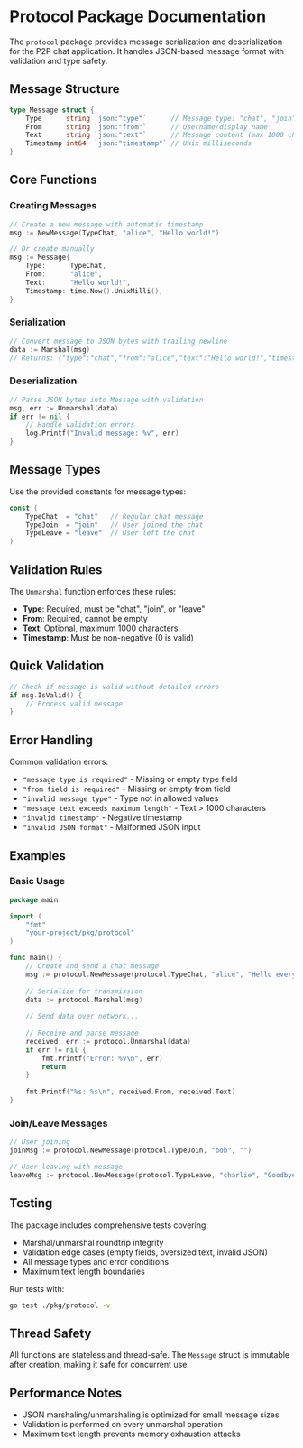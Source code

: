 # Protocol Package Documentation

The `protocol` package provides message serialization and deserialization for the P2P chat application. It handles JSON-based message format with validation and type safety.

## Message Structure

```go
type Message struct {
    Type      string `json:"type"`      // Message type: "chat", "join", "leave"
    From      string `json:"from"`      // Username/display name
    Text      string `json:"text"`      // Message content (max 1000 chars)
    Timestamp int64  `json:"timestamp"` // Unix milliseconds
}
```

## Core Functions

### Creating Messages

```go
// Create a new message with automatic timestamp
msg := NewMessage(TypeChat, "alice", "Hello world!")

// Or create manually
msg := Message{
    Type:      TypeChat,
    From:      "alice", 
    Text:      "Hello world!",
    Timestamp: time.Now().UnixMilli(),
}
```

### Serialization

```go
// Convert message to JSON bytes with trailing newline
data := Marshal(msg)
// Returns: {"type":"chat","from":"alice","text":"Hello world!","timestamp":1234567890}\n
```

### Deserialization

```go
// Parse JSON bytes into Message with validation
msg, err := Unmarshal(data)
if err != nil {
    // Handle validation errors
    log.Printf("Invalid message: %v", err)
}
```

## Message Types

Use the provided constants for message types:

```go
const (
    TypeChat  = "chat"   // Regular chat message
    TypeJoin  = "join"   // User joined the chat
    TypeLeave = "leave"  // User left the chat
)
```

## Validation Rules

The `Unmarshal` function enforces these rules:

- **Type**: Required, must be "chat", "join", or "leave"
- **From**: Required, cannot be empty
- **Text**: Optional, maximum 1000 characters
- **Timestamp**: Must be non-negative (0 is valid)

## Quick Validation

```go
// Check if message is valid without detailed errors
if msg.IsValid() {
    // Process valid message
}
```

## Error Handling

Common validation errors:

- `"message type is required"` - Missing or empty type field
- `"from field is required"` - Missing or empty from field  
- `"invalid message type"` - Type not in allowed values
- `"message text exceeds maximum length"` - Text > 1000 characters
- `"invalid timestamp"` - Negative timestamp
- `"invalid JSON format"` - Malformed JSON input

## Examples

### Basic Usage

```go
package main

import (
    "fmt"
    "your-project/pkg/protocol"
)

func main() {
    // Create and send a chat message
    msg := protocol.NewMessage(protocol.TypeChat, "alice", "Hello everyone!")
    
    // Serialize for transmission
    data := protocol.Marshal(msg)
    
    // Send data over network...
    
    // Receive and parse message
    received, err := protocol.Unmarshal(data)
    if err != nil {
        fmt.Printf("Error: %v\n", err)
        return
    }
    
    fmt.Printf("%s: %s\n", received.From, received.Text)
}
```

### Join/Leave Messages

```go
// User joining
joinMsg := protocol.NewMessage(protocol.TypeJoin, "bob", "")

// User leaving with message
leaveMsg := protocol.NewMessage(protocol.TypeLeave, "charlie", "Goodbye!")
```

## Testing

The package includes comprehensive tests covering:

- Marshal/unmarshal roundtrip integrity
- Validation edge cases (empty fields, oversized text, invalid JSON)
- All message types and error conditions
- Maximum text length boundaries

Run tests with:
```bash
go test ./pkg/protocol -v
```

## Thread Safety

All functions are stateless and thread-safe. The `Message` struct is immutable after creation, making it safe for concurrent use.

## Performance Notes

- JSON marshaling/unmarshaling is optimized for small message sizes
- Validation is performed on every unmarshal operation
- Maximum text length prevents memory exhaustion attacks